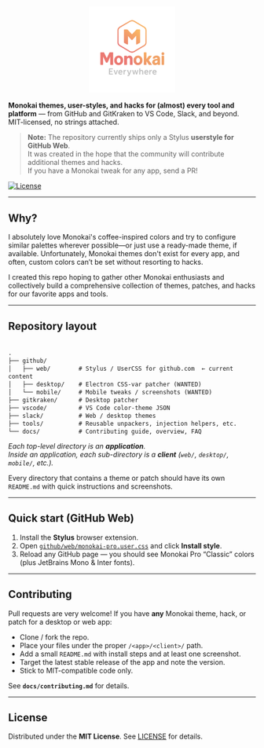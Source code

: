 <p align="center">
  <img src="logo.svg" width="35%" alt="mongospec"/>
</p>

**Monokai themes, user-styles, and hacks for (almost) every tool and platform** — from GitHub and GitKraken to VS Code,
Slack, and beyond.  
MIT-licensed, no strings attached.

> **Note:** The repository currently ships only a Stylus **userstyle for GitHub Web**.  
> It was created in the hope that the community will contribute additional themes and hacks.  
> If you have a Monokai tweak for any app, send a PR!

[![License](https://img.shields.io/badge/license-MIT-blue.svg)](LICENSE)

---

## Why?

I absolutely love Monokai's coffee-inspired colors and try to configure similar palettes wherever possible—or just use a
ready-made theme, if available. Unfortunately, Monokai themes don't exist for every app, and often, custom colors can’t
be set without resorting to hacks.

I created this repo hoping to gather other Monokai enthusiasts and collectively build a comprehensive collection of
themes, patches, and hacks for our favorite apps and tools.

---

## Repository layout

```

.
├── github/
│   ├── web/        # Stylus / UserCSS for github.com  ← current content
│   ├── desktop/    # Electron CSS-var patcher (WANTED)
│   └── mobile/     # Mobile tweaks / screenshots (WANTED)
├── gitkraken/      # Desktop patcher
├── vscode/         # VS Code color-theme JSON
├── slack/          # Web / desktop themes
├── tools/          # Reusable unpackers, injection helpers, etc.
└── docs/           # Contributing guide, overview, FAQ

```

*Each top-level directory is an **application**.  
Inside an application, each sub-directory is a **client** (`web/`, `desktop/`, `mobile/`, etc.).*

Every directory that contains a theme or patch should have its own `README.md` with quick instructions and screenshots.

---

## Quick start (GitHub Web)

1. Install the **Stylus** browser extension.
2. Open [`github/web/monokai-pro.user.css`](github/web/monokai-pro.user.css) and click **Install style**.
3. Reload any GitHub page — you should see Monokai Pro “Classic” colors (plus JetBrains Mono & Inter fonts).

---

## Contributing

Pull requests are very welcome! If you have **any** Monokai theme, hack, or patch for a desktop or web app:

* Clone / fork the repo.
* Place your files under the proper `/<app>/<client>/` path.
* Add a small `README.md` with install steps and at least one screenshot.
* Target the latest stable release of the app and note the version.
* Stick to MIT-compatible code only.

See **`docs/contributing.md`** for details.

---

## License

Distributed under the **MIT License**. See [LICENSE](LICENSE) for details.
